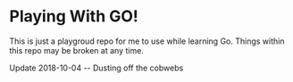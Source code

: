 # Playing With GO!

This is just a playgroud repo for me to use while learning Go. Things within this repo may be broken at any time.

Update 2018-10-04 -- Dusting off the cobwebs

